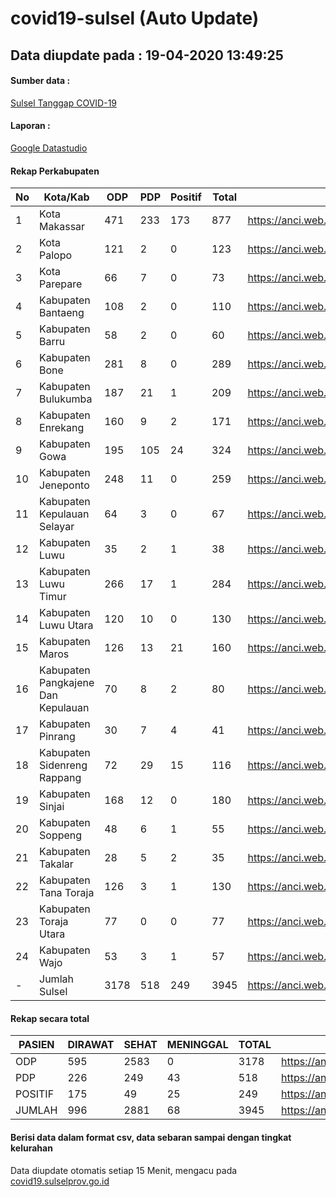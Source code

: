# covid19-sulsel (Auto Update)

## Data diupdate pada : 19-04-2020 13:49:25

#### Sumber data :
[Sulsel Tanggap COVID-19](https://covid19.sulselprov.go.id)

#### Laporan :
[Google Datastudio](https://datastudio.google.com/reporting/29b5c6e3-f3d8-4c7e-a88b-39df6365b057)

#### Rekap Perkabupaten 
|No|Kota/Kab|ODP|PDP|Positif|Total|Link|
| --- | --- | --- | --- | --- | --- | --- |
|1|Kota Makassar|471|233|173|877|https://anci.web.id/cor/kota_makassar|
|2|Kota Palopo|121|2|0|123|https://anci.web.id/cor/kota_palopo|
|3|Kota Parepare|66|7|0|73|https://anci.web.id/cor/kota_parepare|
|4|Kabupaten Bantaeng|108|2|0|110|https://anci.web.id/cor/kabupaten_bantaeng|
|5|Kabupaten Barru|58|2|0|60|https://anci.web.id/cor/kabupaten_barru|
|6|Kabupaten Bone|281|8|0|289|https://anci.web.id/cor/kabupaten_bone|
|7|Kabupaten Bulukumba|187|21|1|209|https://anci.web.id/cor/kabupaten_bulukumba|
|8|Kabupaten Enrekang|160|9|2|171|https://anci.web.id/cor/kabupaten_enrekang|
|9|Kabupaten Gowa|195|105|24|324|https://anci.web.id/cor/kabupaten_gowa|
|10|Kabupaten Jeneponto|248|11|0|259|https://anci.web.id/cor/kabupaten_jeneponto|
|11|Kabupaten Kepulauan Selayar|64|3|0|67|https://anci.web.id/cor/kabupaten_kepulauan_selayar|
|12|Kabupaten Luwu|35|2|1|38|https://anci.web.id/cor/kabupaten_luwu|
|13|Kabupaten Luwu Timur|266|17|1|284|https://anci.web.id/cor/kabupaten_luwu_timur|
|14|Kabupaten Luwu Utara|120|10|0|130|https://anci.web.id/cor/kabupaten_luwu_utara|
|15|Kabupaten Maros|126|13|21|160|https://anci.web.id/cor/kabupaten_maros|
|16|Kabupaten Pangkajene Dan Kepulauan|70|8|2|80|https://anci.web.id/cor/kabupaten_pangkajene_dan_kepulauan|
|17|Kabupaten Pinrang|30|7|4|41|https://anci.web.id/cor/kabupaten_pinrang|
|18|Kabupaten Sidenreng Rappang|72|29|15|116|https://anci.web.id/cor/kabupaten_sidenreng_rappang|
|19|Kabupaten Sinjai|168|12|0|180|https://anci.web.id/cor/kabupaten_sinjai|
|20|Kabupaten Soppeng|48|6|1|55|https://anci.web.id/cor/kabupaten_soppeng|
|21|Kabupaten Takalar|28|5|2|35|https://anci.web.id/cor/kabupaten_takalar|
|22|Kabupaten Tana Toraja|126|3|1|130|https://anci.web.id/cor/kabupaten_tana_toraja|
|23|Kabupaten Toraja Utara|77|0|0|77|https://anci.web.id/cor/kabupaten_toraja_utara|
|24|Kabupaten Wajo|53|3|1|57|https://anci.web.id/cor/kabupaten_wajo|
|-|Jumlah Sulsel|3178|518|249|3945|https://anci.web.id/cor/jumlah_sulsel|

#### Rekap secara total

| PASIEN | DIRAWAT | SEHAT | MENINGGAL | TOTAL | LINK |
| ---- | -------- | ---- | ---- |  ---- | ---- |
| ODP | 595 | 2583 | 0 | 3178 | https://anci.web.id/cor/odp_detail.html |
| PDP | 226 | 249 | 43 | 518 | https://anci.web.id/cor/pdp_detail.html |
| POSITIF | 175 | 49 | 25 | 249 | https://anci.web.id/cor/positif_detail.html |
| JUMLAH | 996 | 2881 | 68 | 3945 | https://anci.web.id/cor/jumlah_sulsel/ |

 
#### Berisi data dalam format csv, data sebaran sampai dengan tingkat kelurahan

Data diupdate otomatis setiap 15 Menit, mengacu pada [covid19.sulselprov.go.id](https://covid19.sulselprov.go.id)


